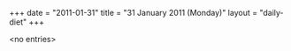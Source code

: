 +++
date = "2011-01-31"
title = "31 January 2011 (Monday)"
layout = "daily-diet"
+++

\<no entries\>